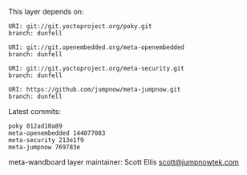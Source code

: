 This layer depends on:

    URI: git://git.yoctoproject.org/poky.git
    branch: dunfell

    URI: git://git.openembedded.org/meta-openembedded
    branch: dunfell

    URI: git://git.yoctoproject.org/meta-security.git
    branch: dunfell

    URI: https://github.com/jumpnow/meta-jumpnow.git
    branch: dunfell

Latest commits:

    poky 012ad10a89
    meta-openembedded 144077083
    meta-security 213e1f9
    meta-jumpnow 769783e

meta-wandboard layer maintainer: Scott Ellis <scott@jumpnowtek.com>
